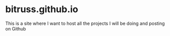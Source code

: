 # bitruss.github.io #
  This is a site where I want to host all the projects I will be doing and posting on Github
